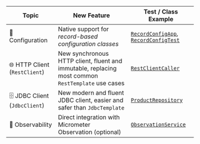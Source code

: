 | Topic                          | New Feature                                                                                       | Test / Class Example                                                                                                                                                                           |
|--------------------------------|---------------------------------------------------------------------------------------------------|------------------------------------------------------------------------------------------------------------------------------------------------------------------------------------------------|
| 🔄 Configuration               | Native support for *record-based configuration classes*                                           | [`RecordConfigApp`](src/main/java/io/bmeurant/spring61/features/records/RecordConfigApp.java), [`RecordConfigTest`](./src/test/java/io/bmeurant/java61/features/records/RecordConfigTest.java) |
| 🌐 HTTP Client (`RestClient`)  | New synchronous HTTP client, fluent and immutable, replacing most common `RestTemplate` use cases | [`RestClientCaller`](src/main/java/io/bmeurant/spring61/features/restclient/RestClientCaller.java)                                                                                             |
| 🗄️ JDBC Client (`JdbcClient`) | New modern and fluent JDBC client, easier and safer than `JdbcTemplate`                           | [`ProductRepository`](src/main/java/io/bmeurant/spring61/features/jdbcclient/ProductRepository.java)                                                                                           |
| 🔧 Observability               | Direct integration with Micrometer Observation (optional)                                         | [`ObservationService`](src/main/java/io/bmeurant/spring61/features/observation/ObservationService.java)                                                                                        |

